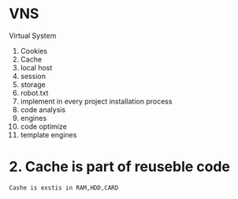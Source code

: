 # VNS
Virtual System

1. Cookies
2. Cache
3. local host
4. session
5. storage
6. robot.txt
7. implement in every project installation process
8. code analysis
9. engines
10. code optimize
11. template engines

# 2. Cache is part of reuseble code
    Cashe is exstis in RAM,HDD,CARD 
